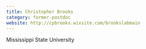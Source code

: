 ```yaml
---
title: Christopher Brooks
category: former-postdoc
website: http://cpbrooks.wixsite.com/brookslabmain
---
```


Mississippi State University
